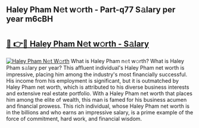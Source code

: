 ## Haley Pham N𝚎t w𝚘rth - Part-q77 S𝚊lary per year m6cBH

# <h2><a href="http://gc02pvq.nevu.top/?p=Haley+Pham">🔗 👉🔴 Haley Pham N𝚎t w𝚘rth - S𝚊lary</a></h2>

[![Haley Pham N𝚎t W𝚘rth](https://i.imgur.com/Oavwk0R.jpeg)](http://gc02pvq.nevu.top/?p=Haley+Pham)
What is Haley Pham n𝚎t w𝚘rth? What is Haley Pham s𝚊lary per year?
This affluent individual's Haley Pham net worth is impressive, placing him among the industry's most financially successful. His income from his employment is significant, but it is outmatched by Haley Pham net worth, which is attributed to his diverse business interests and extensive real estate portfolio. With a Haley Pham net worth that places him among the elite of wealth, this man is famed for his business acumen and financial prowess. This rich individual, whose Haley Pham net worth is in the billions and who earns an impressive salary, is a prime example of the force of commitment, hard work, and financial wisdom.
